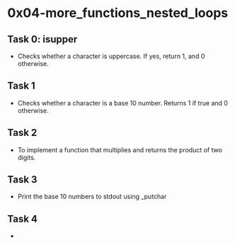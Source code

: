# 0x04-more_functions_nested_loops

## Task 0: isupper
* Checks whether a character is uppercase. If yes, return 1, and 0 otherwise.

## Task 1
* Checks whether a character is a base 10 number. Returns 1 if true and 0 otherwise.

## Task 2
* To implement a function that multiplies and returns the product of two digits.

## Task 3
* Print the base 10 numbers to stdout using _putchar

## Task 4
*    
